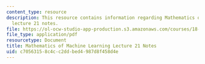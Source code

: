```yaml
---
content_type: resource
description: This resource contains information regarding Mathematics of machine learning
  lecture 21 notes.
file: https://ol-ocw-studio-app-production.s3.amazonaws.com/courses/18-657-mathematics-of-machine-learning-fall-2015/c70563158c4cc2ddbed4987d8f458d4e_MIT18_657F15_L21.pdf
file_type: application/pdf
resourcetype: Document
title: Mathematics of Machine Learning Lecture 21 Notes
uid: c7056315-8c4c-c2dd-bed4-987d8f458d4e
---
```

